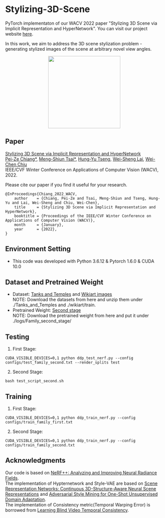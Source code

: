 # Stylizing-3D-Scene
PyTorch implementaton of our WACV 2022 paper "Stylizing 3D Scene via Implicit Representation and HyperNetwork".
You can visit our project website [here](https://ztex08010518.github.io/3dstyletransfer/).

In this work, we aim to address the 3D scene stylization problem - generating stylized images of the scene at arbitrary novel view angles.  
<div align=center><img height="230" src="https://github.com/ztex08010518/Stylizing-3D-Scene/blob/main/sample/teaser.png"/></div>

## Paper
[Stylizing 3D Scene via Implicit Representation and HyperNetwork](https://openaccess.thecvf.com/content/WACV2022/papers/Chiang_Stylizing_3D_Scene_via_Implicit_Representation_and_HyperNetwork_WACV_2022_paper.pdf)  
[Pei-Ze Chiang*](mailto:ztex080104518.cs08g@nctu.edu.tw), [Meng-Shiun Tsai*](mailto:infinitesky.cs08g@nctu.edu.tw), [Hung-Yu Tseng](https://hytseng0509.github.io/), [Wei-Sheng Lai](https://www.wslai.net/), [Wei-Chen Chiu](https://walonchiu.github.io/)  
IEEE/CVF Winter Conference on Applications of Computer Vision (WACV), 2022.

Please cite our paper if you find it useful for your research.  
```
@InProceedings{Chiang_2022_WACV,
    author    = {Chiang, Pei-Ze and Tsai, Meng-Shiun and Tseng, Hung-Yu and Lai, Wei-Sheng and Chiu, Wei-Chen},
    title     = {Stylizing 3D Scene via Implicit Representation and HyperNetwork},
    booktitle = {Proceedings of the IEEE/CVF Winter Conference on Applications of Computer Vision (WACV)},
    month     = {January},
    year      = {2022},
}
```

## Environment Setting
* This code was developed with Python 3.6.12 & Pytorch 1.6.0 & CUDA 10.0

## Dataset and Pretrained Weight
* Dataset: [Tanks and Temples](https://drive.google.com/file/d/15-4XEjFf7YAOh2ft9RC_DZew11YMjNCj/view?usp=sharing) and [Wikiart images](https://www.kaggle.com/c/painter-by-numbers)  
NOTE: Download the datasets from here and unzip them under ./Tanks\_and\_Temples and ./wikiart/train.
* Pretrained Weight: [Second stage](https://drive.google.com/file/d/1uEPHdHp2HA-kqq_pvNy6dfMZovv2gdFM/view?usp=sharing)  
NOTE: Download the pretrained weight from here and put it under ./logs/Family\_second\_stage/  

## Testing
1. First Stage: 
```
CUDA_VISIBLE_DEVICES=0,1 python ddp_test_nerf.py --config configs/test_family_second.txt --render_splits test
```
2. Second Stage:
```
bash test_script_second.sh
```

## Training
1. First Stage:
```
CUDA_VISIBLE_DEVICES=0,1 python ddp_train_nerf.py --config configs/train_family_first.txt
```
2. Second Stage:
```
CUDA_VISIBLE_DEVICES=0,1 python ddp_train_nerf.py --config configs/train_family_second.txt
```

## Acknowledgments
Our code is based on [NeRF++: Analyzing and Improving Neural Radiance Fields](https://github.com/Kai-46/nerfplusplus).  
The implementation of Hypternetwork and Style-VAE are based on [Scene Representation Networks: Continuous 3D-Structure-Aware Neural Scene Representations](https://github.com/vsitzmann/scene-representation-networks) and [Adversarial Style Mining for One-Shot Unsupervised Domain Adaptation](https://github.com/RoyalVane/ASM).  
The implementation of Consistency metric(Temporal Warping Error) is borrowed from [Learning Blind Video Temporal Consistency](https://github.com/phoenix104104/fast_blind_video_consistency).
